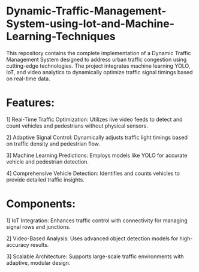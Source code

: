 # Dynamic-Traffic-Management-System-using-Iot-and-Machine-Learning-Techniques
  This repository contains the complete implementation of a Dynamic Traffic Management System designed to address urban traffic congestion using cutting-edge technologies. The project integrates machine learning YOLO, IoT, and video analytics to dynamically optimize traffic signal timings based on real-time data.

# Features:
1] Real-Time Traffic Optimization: Utilizes live video feeds to detect and count vehicles and pedestrians without physical sensors.

2] Adaptive Signal Control: Dynamically adjusts traffic light timings based on traffic density and pedestrian flow.

3] Machine Learning Predictions: Employs models like  YOLO for accurate vehicle and pedestrian detection.

4] Comprehensive Vehicle Detection: Identifies and counts  vehicles to provide detailed traffic insights.

# Components:
1] IoT Integration: Enhances traffic control with connectivity for managing signal rows and junctions.

2] Video-Based Analysis: Uses advanced object detection models for high-accuracy results.

3] Scalable Architecture: Supports large-scale traffic environments with adaptive, modular design.
